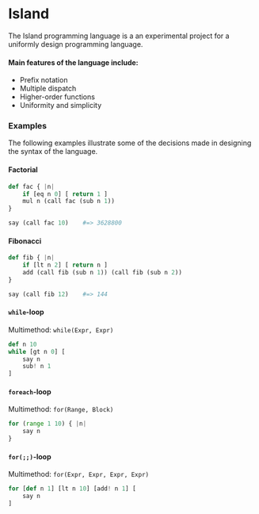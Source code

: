 # Island

The Island programming language is a an experimental project for a uniformly design programming language.

#### Main features of the language include:

* Prefix notation
* Multiple dispatch
* Higher-order functions
* Uniformity and simplicity

### Examples

The following examples illustrate some of the decisions made in designing the syntax of the language.

#### Factorial

```python
def fac { |n|
    if [eq n 0] [ return 1 ]
    mul n (call fac (sub n 1))
}

say (call fac 10)    #=> 3628800
```

#### Fibonacci

```python
def fib { |n|
    if [lt n 2] [ return n ]
    add (call fib (sub n 1)) (call fib (sub n 2))
}

say (call fib 12)    #=> 144
```

#### `while`-loop

Multimethod: `while(Expr, Expr)`

```python
def n 10
while [gt n 0] [
    say n
    sub! n 1
]
```

#### `foreach`-loop

Multimethod: `for(Range, Block)`

```python
for (range 1 10) { |n|
    say n
}
```

#### `for(;;)`-loop

Multimethod: `for(Expr, Expr, Expr, Expr)`

```python
for [def n 1] [lt n 10] [add! n 1] [
    say n
]
```
